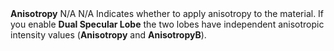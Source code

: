 <tr>
<td><strong>Anisotropy</strong></td>
<td>N/A</td>
<td>N/A</td>
<td>Indicates whether to apply anisotropy to the material. If you enable <strong>Dual Specular Lobe</strong> the two lobes have independent anisotropic intensity values (<strong>Anisotropy</strong> and <strong>AnisotropyB</strong>).</td>
</tr>
